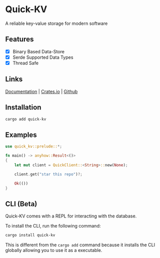 # Quick-KV

A reliable key-value storage for modern software

## Features

- [x] Binary Based Data-Store
- [x] Serde Supported Data Types
- [x] Thread Safe

## Links

[Documentation] | [Crates.io] | [Github]

## Installation

```bash
cargo add quick-kv
```

## Examples

```rust
use quick_kv::prelude::*;

fn main() -> anyhow::Result<()>
{
    let mut client = QuickClient::<String>::new(None);

    client.get("star this repo")?;

    Ok(())
}
```

[Documentation]: https://docs.rs/quick-kv
[Crates.io]: https://crates.io/crates/quick-kv
[Github]: https://github.com/ThatGuyJamal/quick-kv

## CLI (Beta)

Quick-KV comes with a REPL for interacting with the database.

To install the CLI, run the following command:

```bash
cargo install quick-kv
```

This is different from the `cargo add` command because it installs the CLI globally allowing you to use it as a executable.
